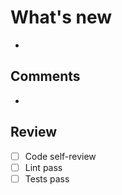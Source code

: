 # What's new

-

## Comments

-

## Review

- [ ] Code self-review
- [ ] Lint pass
- [ ] Tests pass
